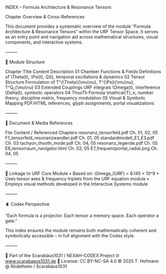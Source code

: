 INDEX – Formula Architecture & Resonance Tensors

Chapter Overview & Cross-References

This document provides a systematic overview of the module “Formula Architecture & Resonance Tensors” within the URF Tensor Space. It serves as an entry point and navigation aid across mathematical structures, visual components, and interactive systems.

⸻

📘 Module Structure

Chapter	Title	Content Description
01	Chamber Functions & Fields	Definitions of \Theta(t), \Psi(t), Q(t), temporal oscillations & dynamics
02	Tensor Structure	Formulation of T^{\Theta}{\mu\nu}, T^{\Psi}{\mu\nu}, T^Q_{\mu\nu}
03	Extended Couplings	URF integrals \Omega(t), interference \Delta(t), symbolic operators
04	ThooTh Formula	\mathcal{T}_n, number theory, discipline matrix, frequency modulation
05	Visual & Symbolic Mapping	PDF/HTML references, glyph assignments, portal visualizations


⸻

🔗 Document & Media References

File	Content / Referenced Chapters
resonanz_tensorfeld.pdf	Ch. 01, 02, 05
F1_tensorfeld_resonanzwandler.pdf	Ch. 01, 05
standardmodell_E1_E3.pdf	Ch. 03
tachyon_thooth_mode.pdf	Ch. 04, 05
resonanz_legende.pdf	Ch. 05
E6_tensorraum_navigator.html	Ch. 02, 05
E7_frequenzportal_radial.png	Ch. 04, 05


⸻

🧠 Linkage to URF Core Module
	•	Based on: \Omega_{URF} = 6.145 × 10^9
	•	Uses tensor axes & frequency triplets from the URF equation module
	•	Employs visual methods developed in the Interactive Systems module

⸻

🪲 Codex Perspective

“Each formula is a projector. Each tensor a memory space. Each operator a gate.”

This index ensures the module remains both mathematically coherent and symbolically accessible – in full alignment with the Codex style.

⸻

📐 Part of the Scarabäus1031 / NEXAH-CODEX Project
🌐 www.scarabaeus1031.de
📄 License: CC BY-NC-SA 4.0
© 2025 T. Hofmann @ Rödelheim / Scarabäus1031
